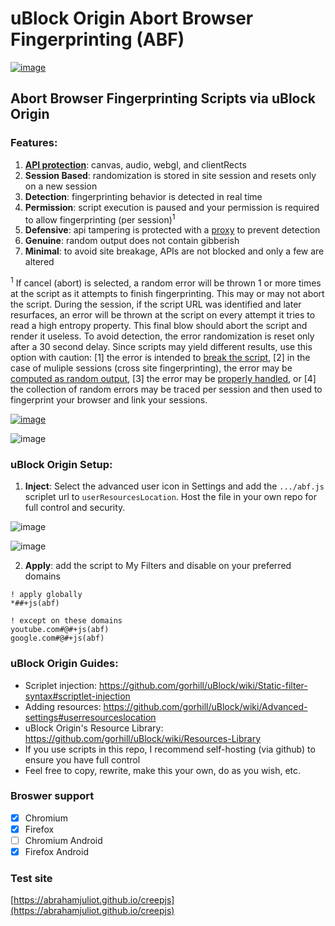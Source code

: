 # uBlock Origin Abort Browser Fingerprinting (ABF)

[![image](https://user-images.githubusercontent.com/6946045/87260830-8ed22100-c468-11ea-86ec-a9c730deb89e.gif)](https://fingerprintjs.com/demo)

## Abort Browser Fingerprinting Scripts via uBlock Origin

### Features:
1. **[API protection](https://user-images.githubusercontent.com/6946045/87235868-ff5c3d80-c395-11ea-87b1-56f759419043.png)**: canvas, audio, webgl, and clientRects
2. **Session Based**: randomization is stored in site session and resets only on a new session
3. **Detection**: fingerprinting behavior is detected in real time
4. **Permission**: script execution is paused and your permission is required to allow fingerprinting (per session)<sup>1</sup>
5. **Defensive**: api tampering is protected with a [proxy](https://adtechmadness.wordpress.com/2019/03/23/javascript-tampering-detection-and-stealth/) to prevent detection
6. **Genuine**: random output does not contain gibberish
7. **Minimal**: to avoid site breakage, APIs are not blocked and only a few are altered

<sup>1</sup> If cancel (abort) is selected, a random error will be thrown 1 or more times at the script as it attempts to finish fingerprinting. This may or may not abort the script. During the session, if the script URL was identified and later resurfaces, an error will be thrown at the script on every attempt it tries to read a high entropy property. This final blow should abort the script and render it useless. To avoid detection, the error randomization is reset only after a 30 second delay. Since scripts may yield different results, use this option with caution: [1] the error is intended to [break the script](https://www.nothingprivate.ml), [2] in the case of muliple sessions (cross site fingerprinting), the error may be [computed as random output](https://panopticlick.eff.org), [3] the error may be [properly handled](https://arkenfox.github.io/TZP/tzp.html), or [4] the collection of random errors may be traced per session and then used to fingerprint your browser and link your sessions.

[![image](https://user-images.githubusercontent.com/6946045/87260252-a0fe9000-c465-11ea-8e67-a7af969508a3.png)](https://www.nothingprivate.ml)

![image](https://user-images.githubusercontent.com/6946045/87278150-a32e1200-c498-11ea-8a32-0431c656adce.png)

### uBlock Origin Setup:
1. **Inject**: Select the advanced user icon in Settings and add the `.../abf.js` scriplet url to `userResourcesLocation`. Host the file in your own repo for full control and security.

![image](https://user-images.githubusercontent.com/6946045/87236337-eb680a00-c39c-11ea-8806-cb20e4f55896.png)

![image](https://user-images.githubusercontent.com/6946045/87236365-72b57d80-c39d-11ea-9ad9-462ddffa19aa.png)

2. **Apply**: add the script to My Filters and disable on your preferred domains
```
! apply globally
*##+js(abf)

! except on these domains
youtube.com#@#+js(abf)
google.com#@#+js(abf)
```

### uBlock Origin Guides:
- Scriplet injection: https://github.com/gorhill/uBlock/wiki/Static-filter-syntax#scriptlet-injection
- Adding resources: https://github.com/gorhill/uBlock/wiki/Advanced-settings#userresourceslocation
- uBlock Origin's Resource Library: https://github.com/gorhill/uBlock/wiki/Resources-Library
- If you use scripts in this repo, I recommend self-hosting (via github) to ensure you have full control
- Feel free to copy, rewrite, make this your own, do as you wish, etc.

### Broswer support
- [X]  Chromium
- [X]  Firefox
- [ ]  Chromium Android
- [X]  Firefox Android

### Test site
[https://abrahamjuliot.github.io/creepjs](https://abrahamjuliot.github.io/creepjs)
